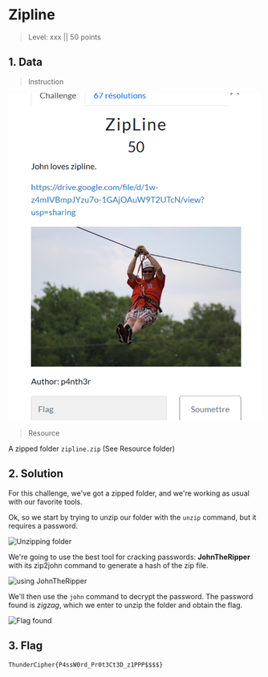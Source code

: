 # Zipline

> Level: xxx || 50 points

## 1. Data

> Instruction

![Instruction Challenge Zipline](challenge_Zipline.png)

> Resource

A zipped folder `zipline.zip` (See Resource folder)


## 2. Solution

For this challenge, we've got a zipped folder, and we're working as usual with our favorite tools.

Ok, so we start by trying to unzip our folder with the `unzip` command, but it requires a password.

![Unzipping folder](https://github.com/user-attachments/assets/9f3af225-e713-4bfd-984d-804ac78b132e)

We're going to use the best tool for cracking passwords: **JohnTheRipper** with its zip2john command to generate a hash of the zip file.

![using JohnTheRipper](https://github.com/user-attachments/assets/195eb3bd-83ff-4e35-999e-b03aa3a739e3)

We'll then use the `john` command to decrypt the password. The password found is *zigzag*, which we enter to unzip the folder and obtain the flag.

![Flag found](https://github.com/user-attachments/assets/4dd46269-859c-4706-b2c2-8d1f6f21b068)

## 3. Flag

```text
ThunderCipher{P4ssW0rd_Pr0t3Ct3D_z1PPP$$$$}
```
